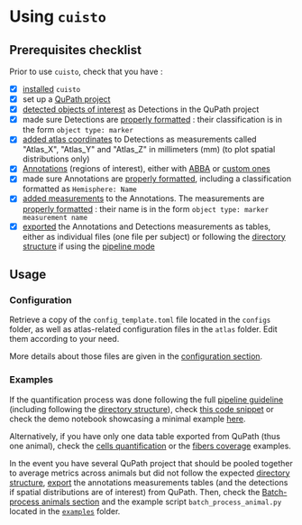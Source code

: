 # Using `cuisto`

## Prerequisites checklist
Prior to use `cuisto`, check that you have :

- [x] [installed](main-getting-started.md#installation) `cuisto`
- [x] set up a [QuPath project](guide-qupath-objects.md#qupath-project)
- [x] [detected objects of interest](guide-qupath-objects.md#detect-objects) as Detections in the QuPath project
- [x] made sure Detections are [properly formatted](guide-prepare-qupath.md#detections) : their classification is in the form `object type: marker`
- [x] [added atlas coordinates](guide-prepare-qupath.md#detections) to Detections as measurements called "Atlas_X", "Atlas_Y" and "Atlas_Z" in millimeters (mm) (to plot spatial distributions only)
- [x] [Annotations](guide-prepare-qupath.md#annotations) (regions of interest), either with [ABBA](guide-register-abba.md#export-registration-back-to-qupath) or [custom ones](https://qupath.readthedocs.io/en/stable/docs/starting/annotating.html)
- [x] made sure Annotations are [properly formatted](guide-prepare-qupath.md#annotations), including a classification formatted as `Hemisphere: Name`
- [x] [added measurements](guide-prepare-qupath.md#adding-measurements) to the Annotations. The measurements are [properly formatted](guide-prepare-qupath.md#annotations) : their name is in the form `object type: marker measurement name`
- [x] [exported](guide-prepare-qupath.md#qupath-export) the Annotations and Detections measurements as tables, either as individual files (one file per subject) or following the [directory structure](guide-pipeline.md#directory-structure) if using the [pipeline mode](guide-pipeline.md)

## Usage
### Configuration
Retrieve a copy of the `config_template.toml` file located in the `configs` folder, as well as atlas-related configuration files in the `atlas` folder. Edit them according to your need.

More details about those files are given in the [configuration section](main-configuration-files.md).

### Examples
If the quantification process was done following the full [pipeline guideline](guide-pipeline.md#usage) (including following the [directory structure](guide-pipeline.md#directory-structure)), check [this code snippet](guide-pipeline.md#__codelineno-1-1) or check the demo notebook showcasing a minimal example [here](demo_notebooks/fibers_length_multi.ipynb).

Alternatively, if you have only one data table exported from QuPath (thus one animal), check the [cells quantification](demo_notebooks/cells_distributions.ipynb) or the [fibers coverage](demo_notebooks/fibers_coverage.ipynb) examples.

In the event you have several QuPath project that should be pooled together to average metrics across animals but did not follow the expected [directory structure](guide-pipeline.md#directory-structure), [export](guide-prepare-qupath.md#qupath-export) the annotations measurements tables (and the detections if spatial distributions are of interest) from QuPath. Then, check the [Batch-process animals section](guide-pipeline.md#batch-process-animals) and the example script `batch_process_animal.py` located in the [`examples`](https://github.com/TeamNCMC/cuisto/tree/main/examples) folder.